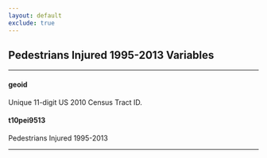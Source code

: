 ```yaml
---
layout: default
exclude: true
---
```


## Pedestrians Injured 1995-2013 Variables

---

#### **geoid**
Unique 11-digit US 2010 Census Tract ID.


#### **t10pei9513**
Pedestrians Injured 1995-2013

---


